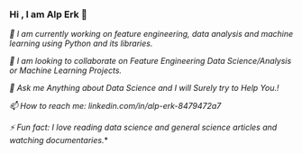 
### Hi , I am Alp Erk 👋

*🌱 I am currently working on feature engineering, data analysis and machine learning using Python and its libraries.*

*👯 I am looking to collaborate on Feature Engineering Data Science/Analysis or Machine Learning Projects.*

*💬 Ask me Anything about Data Science and I will Surely try to Help You.!*

*📫 How to reach me: linkedin.com/in/alp-erk-8479472a7*

*⚡ Fun fact: I love reading data science and general science articles and watching documentaries.**

